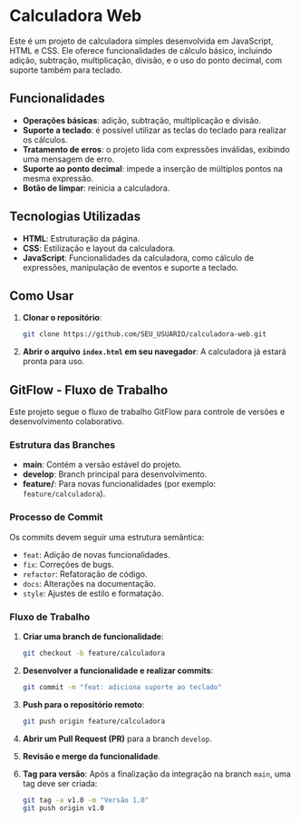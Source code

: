 # Calculadora Web

Este é um projeto de calculadora simples desenvolvida em JavaScript, HTML e CSS. Ele oferece funcionalidades de cálculo básico, incluindo adição, subtração, multiplicação, divisão, e o uso do ponto decimal, com suporte também para teclado.

## Funcionalidades

- **Operações básicas**: adição, subtração, multiplicação e divisão.
- **Suporte a teclado**: é possível utilizar as teclas do teclado para realizar os cálculos.
- **Tratamento de erros**: o projeto lida com expressões inválidas, exibindo uma mensagem de erro.
- **Suporte ao ponto decimal**: impede a inserção de múltiplos pontos na mesma expressão.
- **Botão de limpar**: reinicia a calculadora.

## Tecnologias Utilizadas

- **HTML**: Estruturação da página.
- **CSS**: Estilização e layout da calculadora.
- **JavaScript**: Funcionalidades da calculadora, como cálculo de expressões, manipulação de eventos e suporte a teclado.

## Como Usar

1. **Clonar o repositório**:
   ```bash
   git clone https://github.com/SEU_USUARIO/calculadora-web.git
   ```

2. **Abrir o arquivo `index.html` em seu navegador**:
   A calculadora já estará pronta para uso.

## GitFlow - Fluxo de Trabalho

Este projeto segue o fluxo de trabalho GitFlow para controle de versões e desenvolvimento colaborativo.

### Estrutura das Branches

- **main**: Contém a versão estável do projeto.
- **develop**: Branch principal para desenvolvimento.
- **feature/**: Para novas funcionalidades (por exemplo: `feature/calculadora`).

### Processo de Commit

Os commits devem seguir uma estrutura semântica:

- `feat`: Adição de novas funcionalidades.
- `fix`: Correções de bugs.
- `refactor`: Refatoração de código.
- `docs`: Alterações na documentação.
- `style`: Ajustes de estilo e formatação.

### Fluxo de Trabalho

1. **Criar uma branch de funcionalidade**:
   ```bash
   git checkout -b feature/calculadora
   ```

2. **Desenvolver a funcionalidade e realizar commits**:
   ```bash
   git commit -m "feat: adiciona suporte ao teclado"
   ```

3. **Push para o repositório remoto**:
   ```bash
   git push origin feature/calculadora
   ```

4. **Abrir um Pull Request (PR)** para a branch `develop`.

5. **Revisão e merge da funcionalidade**.

6. **Tag para versão**:
   Após a finalização da integração na branch `main`, uma tag deve ser criada:
   ```bash
   git tag -a v1.0 -m "Versão 1.0"
   git push origin v1.0
   ```
